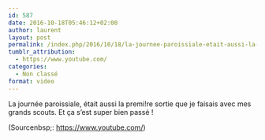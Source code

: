 ```yaml
---
id: 587
date: 2016-10-18T05:46:12+02:00
author: laurent
layout: post
permalink: /index.php/2016/10/18/la-journee-paroissiale-etait-aussi-la-premire/
tumblr_attribution:
  - https://www.youtube.com/
categories:
  - Non classé
format: video
---
```

La journée paroissiale, était aussi la premi!re sortie que je faisais avec mes grands scouts. Et ça s’est super bien passé !

<div class="attribution">
  (<span>Sourcenbsp;:</span> <a href="https://www.youtube.com/">https://www.youtube.com/</a>)
</div>